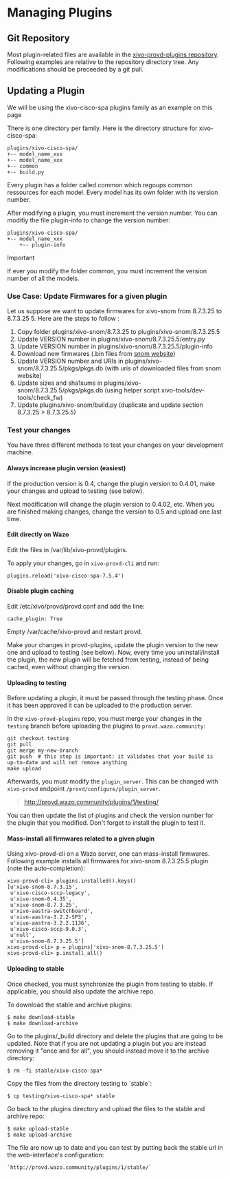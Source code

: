 # Managing Plugins

## Git Repository

Most plugin-related files are available in the [xivo-provd-plugins
repository](https://github.com/wazo-pbx/xivo-provd-plugins.git).
Following examples are relative to the repository directory tree. Any
modifications should be preceeded by a git pull.

## Updating a Plugin

We will be using the xivo-cisco-spa plugins family as an example on this
page

There is one directory per family. Here is the directory structure for
<span data-role="file">xivo-cisco-spa</span>:

``` sourceCode javascript
plugins/xivo-cisco-spa/
+-- model_name_xxx
+-- model_name_xxx
+-- common
+-- build.py
```

Every plugin has a folder called <span data-role="file">common</span>
which regoups common ressources for each model. Every model has its own
folder with its version number.

After modifying a plugin, you must increment the version number. You can
modifiy the file <span data-role="file">plugin-info</span> to change the
version number:

``` sourceCode javascript
plugins/xivo-cisco-spa/
+-- model_name_xxx
    +-- plugin-info
```

<div class="important">

<div class="admonition-title">

Important

</div>

If ever you modify the folder <span data-role="file">common</span>, you
must increment the version number of all the models.

</div>

### Use Case: Update Firmwares for a given plugin

Let us suppose we want to update firmwares for xivo-snom from 8.7.3.25
to 8.7.3.25 5. Here are the steps to follow :

1.  Copy folder plugins/xivo-snom/8.7.3.25 to
    plugins/xivo-snom/8.7.3.25.5
2.  Update VERSION number in plugins/xivo-snom/8.7.3.25.5/entry.py
3.  Update VERSION number in plugins/xivo-snom/8.7.3.25.5/plugin-info
4.  Download new firmwares (.bin files from [snom
    website](http://wiki.snom.com/Firmware/V8/Patch))
5.  Update VERSION number and URIs in
    plugins/xivo-snom/8.7.3.25.5/pkgs/pkgs.db (with uris of downloaded
    files from snom website)
6.  Update sizes and sha1sums in
    plugins/xivo-snom/8.7.3.25.5/pkgs/pkgs.db (using helper script
    xivo-tools/dev-tools/check\_fw)
7.  Update plugins/xivo-snom/build.py (duplicate and update section
    8.7.3.25 \> 8.7.3.25.5)

### Test your changes

You have three different methods to test your changes on your
development machine.

#### Always increase plugin version (easiest)

If the production version is 0.4, change the plugin version to 0.4.01,
make your changes and upload to testing (see below).

Next modification will change the plugin version to 0.4.02, etc. When
you are finished making changes, change the version to 0.5 and upload
one last time.

#### Edit directly on Wazo

Edit the files in
<span data-role="file">/var/lib/xivo-provd/plugins</span>.

To apply your changes, go in `xivo-provd-cli` and run:

    plugins.reload('xivo-cisco-spa-7.5.4')

#### Disable plugin caching

Edit <span data-role="file">/etc/xivo/provd/provd.conf</span> and add
the line:

    cache_plugin: True

Empty <span data-role="file">/var/cache/xivo-provd</span> and restart
provd.

Make your changes in provd-plugins, update the plugin version to the new
one and upload to testing (see below). Now, every time you
uninstall/install the plugin, the new plugin will be fetched from
testing, instead of being cached, even without changing the version.

#### Uploading to testing

Before updating a plugin, it must be passed through the testing phase.
Once it has been approved it can be uploaded to the production server.

In the `xivo-provd-plugins` repo, you must merge your changes in the
`testing` branch before uploading the plugins to `provd.wazo.community`:

    git checkout testing
    git pull
    git merge my-new-branch
    git push  # this step is important: it validates that your build is up-to-date and will not remove anything
    make upload

Afterwards, you must modify the `plugin_server`. This can be changed
with `xivo-provd` endpoint `/provd/configure/plugin_server`.

> http://provd.wazo.community/plugins/1/testing/

You can then update the list of plugins and check the version number for
the plugin that you modified. Don't forget to install the plugin to test
it.

#### Mass-install all firmwares related to a given plugin

Using xivo-provd-cli on a Wazo server, one can mass-install firmwares.
Following example installs all firmwares for xivo-snom 8.7.3.25.5 plugin
(note the auto-completion):

    xivo-provd-cli> plugins.installed().keys()
    [u'xivo-snom-8.7.3.15',
     u'xivo-cisco-sccp-legacy',
     u'xivo-snom-8.4.35',
     u'xivo-snom-8.7.3.25',
     u'xivo-aastra-switchboard',
     u'xivo-aastra-3.2.2-SP3',
     u'xivo-aastra-3.2.2.1136',
     u'xivo-cisco-sccp-9.0.3',
     u'null',
     u'xivo-snom-8.7.3.25.5']
    xivo-provd-cli> p = plugins['xivo-snom-8.7.3.25.5']
    xivo-provd-cli> p.install_all()

#### Uploading to stable

Once checked, you must synchronize the plugin from testing to stable. If
applicable, you should also update the archive repo.

To download the stable and archive plugins:

    $ make download-stable
    $ make download-archive

Go to the plugins/\_build directory and delete the plugins that are
going to be updated. Note that if you are not updating a plugin but you
are instead removing it "once and for all", you should instead move it
to the archive directory:

    $ rm -fi stable/xivo-cisco-spa*

Copy the files from the directory testing to \`stable\`:

    $ cp testing/xivo-cisco-spa* stable

Go back to the plugins directory and upload the files to the stable and
archive repo:

    $ make upload-stable
    $ make upload-archive

The file are now up to date and you can test by putting back the stable
url in the web-interface's configuration:

    `http://provd.wazo.community/plugins/1/stable/`
